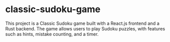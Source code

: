 # classic-sudoku-game
This project is a Classic Sudoku game built with a React.js frontend and a Rust backend. The game allows users to play Sudoku puzzles, with features such as hints, mistake counting, and a timer.

